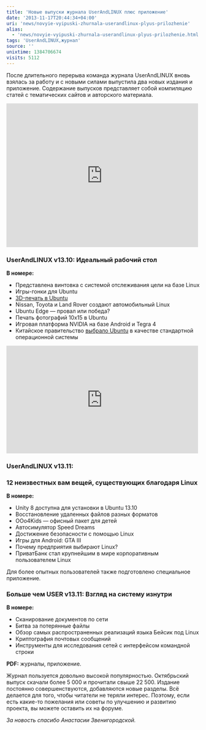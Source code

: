 ```yaml
---
title: 'Новые выпуски журнала UserAndLINUX плюс приложение'
date: '2013-11-17T20:44:34+04:00'
uri: 'news/novyie-vyipuski-zhurnala-userandlinux-plyus-prilozhenie'
alias: 
  - 'news/novyie-vyipuski-zhurnala-userandlinux-plyus-prilozhenie.html'
tags: 'UserAndLINUX,журнал'
source: ''
unixtime: 1384706674
visits: 5112
---
```

После длительного перерыва команда журнала UserAndLINUX вновь взялась за работу и с новыми силами выпустила два новых издания и приложение. Содержание выпусков представляет собой компиляцию статей с тематических сайтов и авторского материала.

<iframe src="https://www.youtube.com/embed/Y2a0ExTtnI0" frameborder="0" width="500" height="375"></iframe> 

### UserAndLINUX v13.10: Идеальный рабочий стол

**В номере:**

*   Представлена винтовка с системой отслеживания цели на базе Linux
*   Игры-гонки для Ubuntu
*   [3D-печать в Ubuntu](articles/3d-pechat-v-ubuntu)
*   Nissan, Toyota и Land Rover создают автомобильный Linux
*   Ubuntu Edge — провал или победа?
*   Печать фотографий 10х15 в Ubuntu
*   Игровая платформа NVIDIA на базе Android и Tegra 4
*   Китайское правительство [выбрало Ubuntu](news/ubuntu-stala-ofitsialnoy-os-kitaya) в качестве стандартной операционной системы

 <iframe src="https://www.youtube.com/embed/lpG1fVRZzJY" frameborder="0" width="500" height="281"></iframe>

### UserAndLINUX v13.11:

### 12 неизвестных вам вещей, существующих благодаря Linux

**В номере:**

*   Unity 8 доступна для установки в Ubuntu 13.10
*   Восстановление удаленных файлов разных форматов
*   OOo4Kids — офисный пакет для детей
*   Автосимулятор Speed Dreams
*   Достижение безопасности с помощью Linux
*   Игры для Android: GTA III
*   Почему предприятия выбирают Linux?
*   ПриватБанк стал крупнейшим в мире корпоративным пользователем Linux

Для более опытных пользователей также подготовлено специальное приложение.

### Больше чем USER v13.11: Взгляд на систему изнутри

**В номере:**

*   Сканирование документов по сети
*   Битва за потерянные файлы
*   Обзор самых распространенных реализаций языка Бейсик под Linux
*   Криптография почтовых сообщений
*   Инструменты для исследования сетей с интерфейсом командной строки

**PDF:** журналы, приложение.

Журнал пользуется довольно высокой популярностью. Октябрьский выпуск скачали более 5 000 и прочитали свыше 22 500. Издание постоянно совершенствуются, добавляются новые разделы. Всё делается для того, чтобы читатели не теряли интерес. Поэтому, если есть какие-то пожелания или советы по улучшению и развитию проекта, вы можете оставить их на форуме.

*За новость спасибо Анастасии Звенигородской.*
